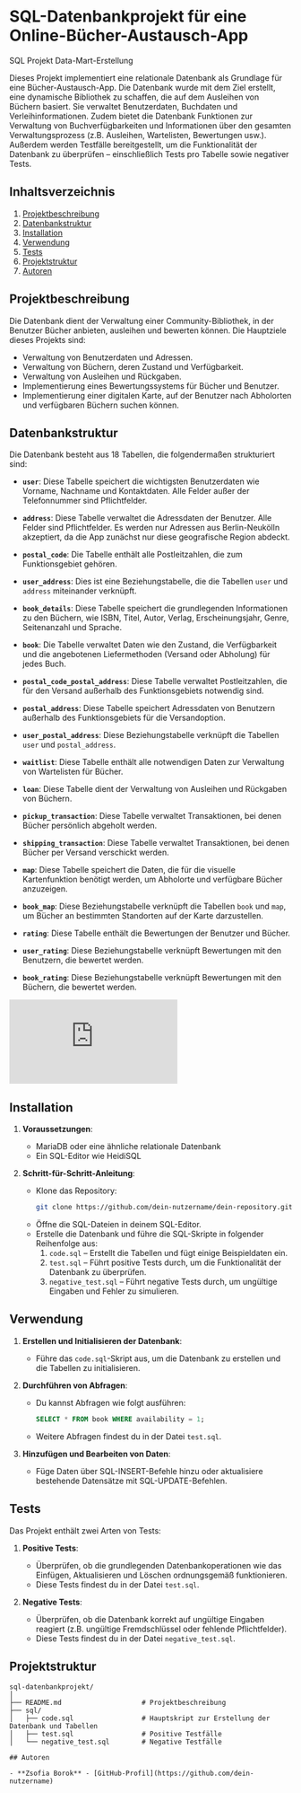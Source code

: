 # SQL-Datenbankprojekt für eine Online-Bücher-Austausch-App
SQL Projekt Data-Mart-Erstellung

Dieses Projekt implementiert eine relationale Datenbank als Grundlage für eine Bücher-Austausch-App. Die Datenbank wurde mit dem Ziel erstellt, eine dynamische Bibliothek zu schaffen, die auf dem Ausleihen von Büchern basiert. Sie verwaltet Benutzerdaten, Buchdaten und Verleihinformationen. Zudem bietet die Datenbank Funktionen zur Verwaltung von Buchverfügbarkeiten und Informationen über den gesamten Verwaltungsprozess (z.B. Ausleihen, Wartelisten, Bewertungen usw.). Außerdem werden Testfälle bereitgestellt, um die Funktionalität der Datenbank zu überprüfen – einschließlich Tests pro Tabelle sowie negativer Tests.

## Inhaltsverzeichnis

1. [Projektbeschreibung](#projektbeschreibung)
2. [Datenbankstruktur](#datenbankstruktur)
3. [Installation](#installation)
4. [Verwendung](#verwendung)
5. [Tests](#tests)
6. [Projektstruktur](#projektstruktur)
7. [Autoren](#autoren)

## Projektbeschreibung

Die Datenbank dient der Verwaltung einer Community-Bibliothek, in der Benutzer Bücher anbieten, ausleihen und bewerten können. Die Hauptziele dieses Projekts sind:

- Verwaltung von Benutzerdaten und Adressen.
- Verwaltung von Büchern, deren Zustand und Verfügbarkeit.
- Verwaltung von Ausleihen und Rückgaben.
- Implementierung eines Bewertungssystems für Bücher und Benutzer.
- Implementierung einer digitalen Karte, auf der Benutzer nach Abholorten und verfügbaren Büchern suchen können.

## Datenbankstruktur

Die Datenbank besteht aus 18 Tabellen, die folgendermaßen strukturiert sind:

- **`user`**: Diese Tabelle speichert die wichtigsten Benutzerdaten wie Vorname, Nachname und Kontaktdaten. Alle Felder außer der Telefonnummer sind Pflichtfelder.

- **`address`**: Diese Tabelle verwaltet die Adressdaten der Benutzer. Alle Felder sind Pflichtfelder. Es werden nur Adressen aus Berlin-Neukölln akzeptiert, da die App zunächst nur diese geografische Region abdeckt.

- **`postal_code`**: Die Tabelle enthält alle Postleitzahlen, die zum Funktionsgebiet gehören.

- **`user_address`**: Dies ist eine Beziehungstabelle, die die Tabellen `user` und `address` miteinander verknüpft.

- **`book_details`**: Diese Tabelle speichert die grundlegenden Informationen zu den Büchern, wie ISBN, Titel, Autor, Verlag, Erscheinungsjahr, Genre, Seitenanzahl und Sprache.

- **`book`**: Die Tabelle verwaltet Daten wie den Zustand, die Verfügbarkeit und die angebotenen Liefermethoden (Versand oder Abholung) für jedes Buch.

- **`postal_code_postal_address`**: Diese Tabelle verwaltet Postleitzahlen, die für den Versand außerhalb des Funktionsgebiets notwendig sind.

- **`postal_address`**: Diese Tabelle speichert Adressdaten von Benutzern außerhalb des Funktionsgebiets für die Versandoption.

- **`user_postal_address`**: Diese Beziehungstabelle verknüpft die Tabellen `user` und `postal_address`.

- **`waitlist`**: Diese Tabelle enthält alle notwendigen Daten zur Verwaltung von Wartelisten für Bücher.

- **`loan`**: Diese Tabelle dient der Verwaltung von Ausleihen und Rückgaben von Büchern.

- **`pickup_transaction`**: Diese Tabelle verwaltet Transaktionen, bei denen Bücher persönlich abgeholt werden.

- **`shipping_transaction`**: Diese Tabelle verwaltet Transaktionen, bei denen Bücher per Versand verschickt werden.

- **`map`**: Diese Tabelle speichert die Daten, die für die visuelle Kartenfunktion benötigt werden, um Abholorte und verfügbare Bücher anzuzeigen.

- **`book_map`**: Diese Beziehungstabelle verknüpft die Tabellen `book` und `map`, um Bücher an bestimmten Standorten auf der Karte darzustellen.

- **`rating`**: Diese Tabelle enthält die Bewertungen der Benutzer und Bücher.

- **`user_rating`**: Diese Beziehungstabelle verknüpft Bewertungen mit den Benutzern, die bewertet werden.

- **`book_rating`**: Diese Beziehungstabelle verknüpft Bewertungen mit den Büchern, die bewertet werden.

![ER-Diagramm](https://viewer.diagrams.net/index.html?tags=%7B%7D&lightbox=1&highlight=0000ff&edit=_blank&layers=1&nav=1&title=Buecher.drawio#R%3Cmxfile%20pages%3D%222%22%3E%3Cdiagram%20name%3D%22ER-Diagramm%20Attribute%22%20id%3D%22vd4F22EB8XXKKZyA3tUX%22%3E7Z3vV5s8FMf%2FGl%2B6Q%2FjNy7XqNqfT6dRtb56DBS0TS6XUWv%2F6J7SEttyUkpYCkuw85zwFgdLke%2FNJbm5uDpTu89uX0B72zwPH9Q9kyXk7UI4OZBnppoT%2FF5%2BZzs8ohqTMzzyGnpNctThx7b27ycnkxsex57ijlQujIPAjb7h6shcMBm4vWjlnh2EwWb3sIfBXv3VoP7rgxHXP9uHZO8%2BJ%2BslZpFuLP3x1vcd%2B8tWmbMz%2F8GyTi5NfMurbTjBZOqUcHyjdMAii%2Bafnt67rx6VHyuXm17%2FDJ33w9eHsl3R5evfdvPT0w%2FnDTlhuSX9C6A6ich8tJz8tmpLych1cfMlhEEb94DEY2P7x4mwnDMYDx42fKuGjxTVnQTDEJxE%2B%2Bc%2BNommiBXscBfhUP3r2k7%2B6b170O779k5Yc%2FVn6y9Fb8uTZwZQcDKJwunRTfJjeFR8sbpsdkfsKFl1SxPGPX5JNUpBf3ODZxQ%2FFF4Sub0fe66q27ESij%2Bl16a2XgYe%2FV5YSe1KJOSXWdKjq0uozRsE47LnJbcu1yfykyA4f3Qg8CX9Y%2BkWLUzO)

## Installation

1. **Voraussetzungen**:
   - MariaDB oder eine ähnliche relationale Datenbank
   - Ein SQL-Editor wie HeidiSQL

2. **Schritt-für-Schritt-Anleitung**:
   - Klone das Repository:
     ```bash
     git clone https://github.com/dein-nutzername/dein-repository.git
     ```
   - Öffne die SQL-Dateien in deinem SQL-Editor.
   - Erstelle die Datenbank und führe die SQL-Skripte in folgender Reihenfolge aus:
     1. `code.sql` – Erstellt die Tabellen und fügt einige Beispieldaten ein.
     2. `test.sql` – Führt positive Tests durch, um die Funktionalität der Datenbank zu überprüfen.
     3. `negative_test.sql` – Führt negative Tests durch, um ungültige Eingaben und Fehler zu simulieren.

## Verwendung

1. **Erstellen und Initialisieren der Datenbank**:
   - Führe das `code.sql`-Skript aus, um die Datenbank zu erstellen und die Tabellen zu initialisieren.

2. **Durchführen von Abfragen**:
   - Du kannst Abfragen wie folgt ausführen:
     ```sql
     SELECT * FROM book WHERE availability = 1;
     ```
   - Weitere Abfragen findest du in der Datei `test.sql`.

3. **Hinzufügen und Bearbeiten von Daten**:
   - Füge Daten über SQL-INSERT-Befehle hinzu oder aktualisiere bestehende Datensätze mit SQL-UPDATE-Befehlen.

## Tests

Das Projekt enthält zwei Arten von Tests:

1. **Positive Tests**:
   - Überprüfen, ob die grundlegenden Datenbankoperationen wie das Einfügen, Aktualisieren und Löschen ordnungsgemäß funktionieren.
   - Diese Tests findest du in der Datei `test.sql`.

2. **Negative Tests**:
   - Überprüfen, ob die Datenbank korrekt auf ungültige Eingaben reagiert (z.B. ungültige Fremdschlüssel oder fehlende Pflichtfelder).
   - Diese Tests findest du in der Datei `negative_test.sql`.

## Projektstruktur

```plaintext
sql-datenbankprojekt/
│
├── README.md                    # Projektbeschreibung
├── sql/
│   ├── code.sql                 # Hauptskript zur Erstellung der Datenbank und Tabellen
│   ├── test.sql                 # Positive Testfälle
│   └── negative_test.sql        # Negative Testfälle

## Autoren

- **Zsofia Borok** - [GitHub-Profil](https://github.com/dein-nutzername)
